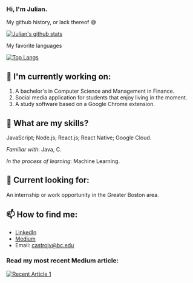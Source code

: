 ### Hi, I'm Julian.

My github history, or lack thereof 😅 

[![Julian's github stats](https://github-readme-stats.vercel.app/api?username=juliancstrocodes&count_private=true&show_icons=true&theme=radical&hide_rank=false)](https://github.com/anuraghazra/github-readme-stats)

My favorite languages

[![Top Langs](https://github-readme-stats.vercel.app/api/top-langs/?username=juliancstrocodes)](https://github.com/juliancstrocodes/github-readme-stats)

## 🌱 I'm currently working on:
1. A bachelor's in Computer Science and Management in Finance.
2. Social media application for students that enjoy living in the moment.
3. A study software based on a Google Chrome extension.

## 🤔 What are my skills?
JavaScript; Node.js; React.js; React Native; Google Cloud.

_Familiar with_: Java, C.

_In the process of learning_: Machine Learning.

## 🔭 Current looking for:
An internship or work opportunity in the Greater Boston area.

## 📫 How to find me:
- [LinkedIn](https://www.linkedin.com/in/julian-castro-7950aa1a7/)
- [Medium](https://medium.com/@jcast5008)
- Email: castrojv@bc.edu

### Read my most recent Medium article:
<a target="_blank" href="https://medium.com/@jcast5008/using-rest-apis-with-react-native-google-places-autocomplete-library-requesturl-54d50c9cbd24"><img src="https://github-readme-medium-recent-article.vercel.app/medium/@jcast5008/1" alt="Recent Article 1">
